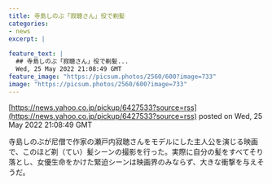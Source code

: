 ```yaml
---
title: 寺島しのぶ「寂聴さん」役で剃髪
categories:
- news
excerpt: |
  
feature_text: |
  ## 寺島しのぶ「寂聴さん」役で剃髪...
  Wed, 25 May 2022 21:08:49 GMT
feature_image: "https://picsum.photos/2560/600?image=733"
image: "https://picsum.photos/2560/600?image=733"
---
```


[https://news.yahoo.co.jp/pickup/6427533?source=rss](https://news.yahoo.co.jp/pickup/6427533?source=rss)
posted on Wed, 25 May 2022 21:08:49 GMT

<!--more-->

寺島しのぶが尼僧で作家の瀬戸内寂聴さんをモデルにした主人公を演じる映画で、このほど剃（てい）髪シーンの撮影を行った。実際に自分の髪をすべてそり落とし、女優生命をかけた緊迫シーンは映画界のみならず、大きな衝撃を与えそうだ。
